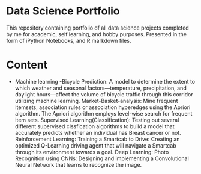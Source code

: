 # Data Science Portfolio
This repository containing portfolio of all data science projects completed by me for academic, self learning, and hobby purposes. Presented in the form of iPython Notebooks, and R markdown files.
# Content
 - Machine learning
   -Bicycle Prediction: A model to determine the extent to which weather and seasonal factors—temperature, precipitation, and daylight hours—affect the volume of bicycle traffic through this corridor utilizing machine learning.
  Market-Basket-analysis: Mine frequent itemsets, association rules or association hyperedges using the Apriori algorithm. The Apriori    algorithm employs level-wise search for frequent item sets.
  Supervised Learning(Classification): Testing out several different supervised clssfication algorithms to build a model that accurately predicts whether an individual has Breast cancer or not.
  Reinforcement Learning: Training a Smartcab to Drive: Creating an optimized Q-Learning driving agent that will navigate a Smartcab  through its environment towards a goal.
  Deep Learning: Photo Recognition using CNNs: Designing and implementing a Convolutional Neural Network that learns to recognize the image.
